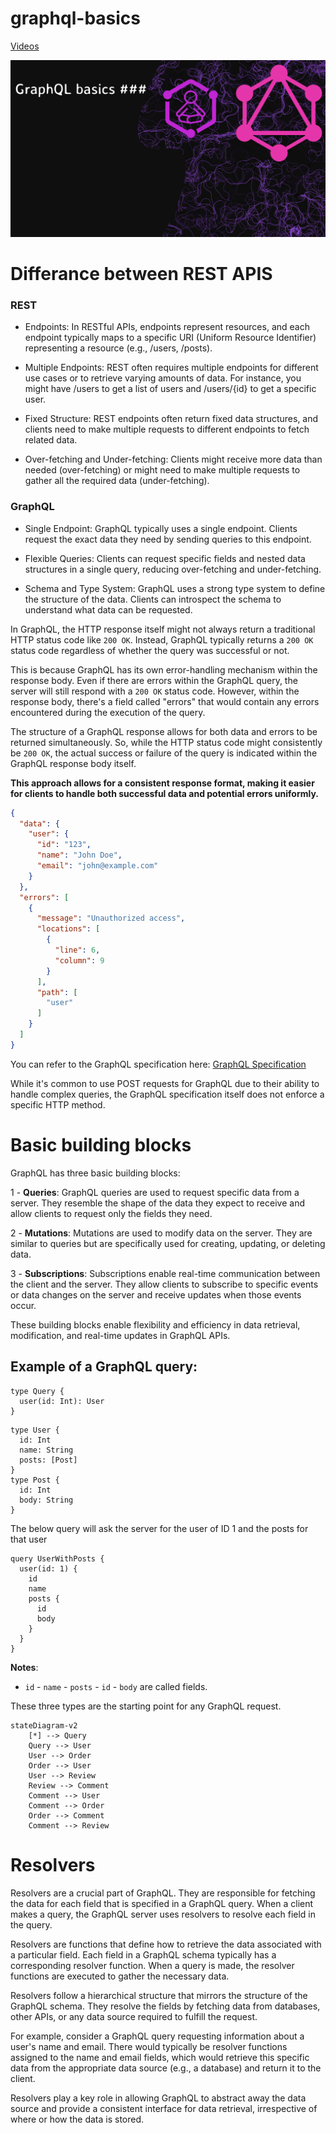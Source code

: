 # graphql-basics

[Videos](https://youtube.com/playlist?list=PLM0LBHjz37LUZ8Nep1rEsXCYFjyY3S-vD&si=a0ymuuRMpf2b-Aeh)

<img src="./thumb.png" />


# Differance between REST APIS


### REST

- Endpoints: In RESTful APIs, endpoints represent resources, and each endpoint typically maps to a specific URI (Uniform Resource Identifier) representing a resource (e.g., /users, /posts).

- Multiple Endpoints: REST often requires multiple endpoints for different use cases or to retrieve varying amounts of data. For instance, you might have /users to get a list of users and /users/{id} to get a specific user.

- Fixed Structure: REST endpoints often return fixed data structures, and clients need to make multiple requests to different endpoints to fetch related data.

- Over-fetching and Under-fetching: Clients might receive more data than needed (over-fetching) or might need to make multiple requests to gather all the required data (under-fetching).

### GraphQL

- Single Endpoint: GraphQL typically uses a single endpoint. Clients request the exact data they need by sending queries to this endpoint.

- Flexible Queries: Clients can request specific fields and nested data structures in a single query, reducing over-fetching and under-fetching.

- Schema and Type System: GraphQL uses a strong type system to define the structure of the data. Clients can introspect the schema to understand what data can be requested.


In GraphQL, the HTTP response itself might not always return a traditional HTTP status code like `200 OK`. Instead, GraphQL typically returns a `200 OK` status code regardless of whether the query was successful or not.


This is because GraphQL has its own error-handling mechanism within the response body. Even if there are errors within the GraphQL query, the server will still respond with a `200 OK` status code. However, within the response body, there's a field called "errors" that would contain any errors encountered during the execution of the query.


The structure of a GraphQL response allows for both data and errors to be returned simultaneously. So, while the HTTP status code might consistently be `200 OK`, the actual success or failure of the query is indicated within the GraphQL response body itself.


**This approach allows for a consistent response format, making it easier for clients to handle both successful data and potential errors uniformly.**

```json
{
  "data": {
    "user": {
      "id": "123",
      "name": "John Doe",
      "email": "john@example.com"
    }
  },
  "errors": [
    {
      "message": "Unauthorized access",
      "locations": [
        {
          "line": 6,
          "column": 9
        }
      ],
      "path": [
        "user"
      ]
    }
  ]
}
```
You can refer to the GraphQL specification here: [GraphQL Specification](https://spec.graphql.org/)


While it's common to use POST requests for GraphQL due to their ability to handle complex queries, the GraphQL specification itself does not enforce a specific HTTP method.






# Basic building blocks

GraphQL has three basic building blocks:

1 - **Queries**: GraphQL queries are used to request specific data from a server. They resemble the shape of the data they expect to receive and allow clients to request only the fields they need.

2 - **Mutations**: Mutations are used to modify data on the server. They are similar to queries but are specifically used for creating, updating, or deleting data.

3 - **Subscriptions**: Subscriptions enable real-time communication between the client and the server. They allow clients to subscribe to specific events or data changes on the server and receive updates when those events occur.

These building blocks enable flexibility and efficiency in data retrieval, modification, and real-time updates in GraphQL APIs.


## Example of a GraphQL query:

```gql
type Query {
  user(id: Int): User
}
```

```gql
type User {
  id: Int
  name: String
  posts: [Post]
}
type Post {
  id: Int
  body: String
}
```


The below query will ask the server for the user of ID 1 and the posts for that user

```gql
query UserWithPosts {
  user(id: 1) {
    id
    name
    posts {
      id
      body
    }
  }
}
```



**Notes**:

- `id` - `name` - `posts` - `id` - `body` are called fields.

These three types are the starting point for any GraphQL request.

```mermaid
stateDiagram-v2
    [*] --> Query
    Query --> User 
    User --> Order
    Order --> User
    User --> Review
    Review --> Comment
    Comment --> User
    Comment --> Order
    Order --> Comment
    Comment --> Review
```


# Resolvers

Resolvers are a crucial part of GraphQL. They are responsible for fetching the data for each field that is specified in a GraphQL query. When a client makes a query, the GraphQL server uses resolvers to resolve each field in the query.

Resolvers are functions that define how to retrieve the data associated with a particular field. Each field in a GraphQL schema typically has a corresponding resolver function. When a query is made, the resolver functions are executed to gather the necessary data.

Resolvers follow a hierarchical structure that mirrors the structure of the GraphQL schema. They resolve the fields by fetching data from databases, other APIs, or any data source required to fulfill the request.

For example, consider a GraphQL query requesting information about a user's name and email. There would typically be resolver functions assigned to the name and email fields, which would retrieve this specific data from the appropriate data source (e.g., a database) and return it to the client.

Resolvers play a key role in allowing GraphQL to abstract away the data source and provide a consistent interface for data retrieval, irrespective of where or how the data is stored.





